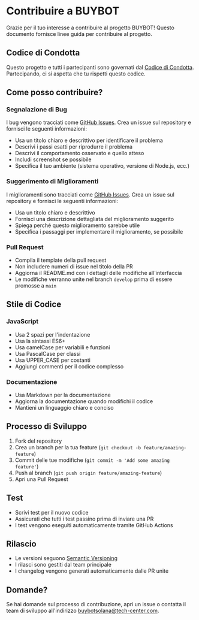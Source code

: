 # Contribuire a BUYBOT

Grazie per il tuo interesse a contribuire al progetto BUYBOT! Questo documento fornisce linee guida per contribuire al progetto.

## Codice di Condotta

Questo progetto e tutti i partecipanti sono governati dal [Codice di Condotta](CODE_OF_CONDUCT.md). Partecipando, ci si aspetta che tu rispetti questo codice.

## Come posso contribuire?

### Segnalazione di Bug

I bug vengono tracciati come [GitHub Issues](https://github.com/yourusername/buybot/issues). Crea un issue sul repository e fornisci le seguenti informazioni:

* Usa un titolo chiaro e descrittivo per identificare il problema
* Descrivi i passi esatti per riprodurre il problema
* Descrivi il comportamento osservato e quello atteso
* Includi screenshot se possibile
* Specifica il tuo ambiente (sistema operativo, versione di Node.js, ecc.)

### Suggerimento di Miglioramenti

I miglioramenti sono tracciati come [GitHub Issues](https://github.com/yourusername/buybot/issues). Crea un issue sul repository e fornisci le seguenti informazioni:

* Usa un titolo chiaro e descrittivo
* Fornisci una descrizione dettagliata del miglioramento suggerito
* Spiega perché questo miglioramento sarebbe utile
* Specifica i passaggi per implementare il miglioramento, se possibile

### Pull Request

* Compila il template della pull request
* Non includere numeri di issue nel titolo della PR
* Aggiorna il README.md con i dettagli delle modifiche all'interfaccia
* Le modifiche verranno unite nel branch `develop` prima di essere promosse a `main`

## Stile di Codice

### JavaScript

* Usa 2 spazi per l'indentazione
* Usa la sintassi ES6+
* Usa camelCase per variabili e funzioni
* Usa PascalCase per classi
* Usa UPPER_CASE per costanti
* Aggiungi commenti per il codice complesso

### Documentazione

* Usa Markdown per la documentazione
* Aggiorna la documentazione quando modifichi il codice
* Mantieni un linguaggio chiaro e conciso

## Processo di Sviluppo

1. Fork del repository
2. Crea un branch per la tua feature (`git checkout -b feature/amazing-feature`)
3. Commit delle tue modifiche (`git commit -m 'Add some amazing feature'`)
4. Push al branch (`git push origin feature/amazing-feature`)
5. Apri una Pull Request

## Test

* Scrivi test per il nuovo codice
* Assicurati che tutti i test passino prima di inviare una PR
* I test vengono eseguiti automaticamente tramite GitHub Actions

## Rilascio

* Le versioni seguono [Semantic Versioning](https://semver.org/)
* I rilasci sono gestiti dal team principale
* I changelog vengono generati automaticamente dalle PR unite

## Domande?

Se hai domande sul processo di contribuzione, apri un issue o contatta il team di sviluppo all'indirizzo buybotsolana@tech-center.com.
